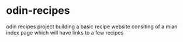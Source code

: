 # odin-recipes
odin recipes project 
building a basic recipe website consiting of a mian index page which will have links to a few recipes 